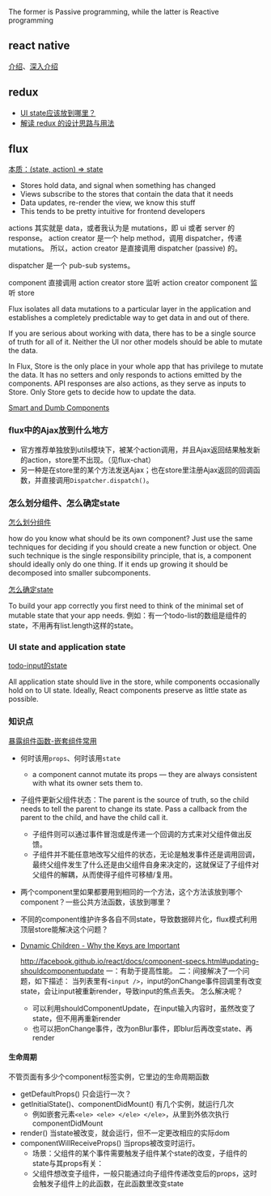 


The former is Passive programming, while the latter is Reactive programming


## react native
[介绍](https://www.youtube.com/watch?v=KVZ-P-ZI6W4)、[深入介绍](https://www.youtube.com/watch?v=7rDsRXj9-cU)

## redux
- [UI state应该放到哪里？](https://github.com/rackt/redux/issues/595)
- [解读 redux 的设计思路与用法](http://div.io/topic/1309)

## flux
[本质：(state, action) => state](https://speakerdeck.com/jmorrell/jsconf-uy-flux-those-who-forget-the-past-dot-dot-dot)

- Stores hold data, and signal when something has changed
- Views subscribe to the stores that contain the data that it needs
- Data updates, re-render the view, we know this stuff
- This tends to be pretty intuitive for frontend developers

actions 其实就是 data，或者我认为是 mutations，即 ui 或者 server 的 response。
action creator 是一个 help method，调用 dispatcher，传递 mutations。
所以，action creator 是直接调用 dispatcher (passive) 的。

dispatcher 是一个 pub-sub systems。

component 直接调用 action creator
store 监听 action creator
component 监听 store

Flux isolates all data mutations to a particular layer in the application and establishes a completely predictable way to get data in and out of there.

If you are serious about working with data, there has to be a single source of truth for all of it. Neither the UI nor other models should be able to mutate the data.

In Flux, Store is the only place in your whole app that has privilege to mutate the data. It has no setters and only responds to actions emitted by the components. API responses are also actions, as they serve as inputs to Store. Only Store gets to decide how to update the data.

[Smart and Dumb Components](https://medium.com/@dan_abramov/smart-and-dumb-components-7ca2f9a7c7d0)

### flux中的Ajax放到什么地方
- 官方推荐单独放到utils模块下，被某个action调用，并且Ajax返回结果触发新的action，store里不出现。（见flux-chat）
- 另一种是在store里的某个方法发送Ajax；也在store里注册Ajax返回的回调函数，并直接调用`Dispatcher.dispatch()`。


### 怎么划分组件、怎么确定state
[怎么划分组件](http://facebook.github.io/react/docs/thinking-in-react.html#step-1-break-the-ui-into-a-component-hierarchy)

how do you know what should be its own component? Just use the same techniques for deciding if you should create a new function or object. One such technique is the single responsibility principle, that is, a component should ideally only do one thing. If it ends up growing it should be decomposed into smaller subcomponents.

[怎么确定state](http://facebook.github.io/react/docs/thinking-in-react.html#step-3-identify-the-minimal-but-complete-representation-of-ui-state)

To build your app correctly you first need to think of the minimal set of mutable state that your app needs.
例如：有一个todo-list的数组是组件的state，不用再有list.length这样的state。

### UI state and application state
[todo-input的state](http://facebook.github.io/flux/docs/todo-list.html#content)

All application state should live in the store, while components occasionally hold on to UI state. Ideally, React components preserve as little state as possible.

### 知识点

[暴露组件函数-嵌套组件常用](http://facebook.github.io/react/tips/expose-component-functions.html)

- 何时该用`props`、何时该用`state`
    - a component cannot mutate its props — they are always consistent with what its owner sets them to.
- 子组件更新父组件状态：The parent is the source of truth, so the child needs to tell the parent to change its state. Pass a callback from the parent to the child, and have the child call it.
    - 子组件则可以通过事件冒泡或是传递一个回调的方式来对父组件做出反馈。
    - 子组件并不能任意地改写父组件的状态，无论是触发事件还是调用回调，最终父组件发生了什么还是由父组件自身来决定的，这就保证了子组件对父组件的解耦，从而使得子组件可移植/复用。
- 两个component里如果都要用到相同的一个方法，这个方法该放到哪个component？一些公共方法函数，该放到哪里？
- 不同的component维护许多各自不同state，导致数据碎片化，flux模式利用顶层store能解决这个问题？

- [Dynamic Children - Why the Keys are Important](http://blog.arkency.com/2014/10/react-dot-js-and-dynamic-children-why-the-keys-are-important/)

    http://facebook.github.io/react/docs/component-specs.html#updating-shouldcomponentupdate
    一：有助于提高性能。
    二：间接解决了一个问题，如下描述：
    当列表里有`<input />`，input的onChange事件回调里有改变state，会让input被重新render，导致input的焦点丢失。
    怎么解决呢？
     - 可以利用shouldComponentUpdate，在input输入内容时，虽然改变了state，但不用再重新render
     - 也可以把onChange事件，改为onBlur事件，即blur后再改变state、再render


#### 生命周期
不管页面有多少个component标签实例，它里边的生命周期函数

- getDefaultProps() 只会运行一次？
- getInitialState()、componentDidMount() 有几个实例，就运行几次
    - 例如嵌套元素`<ele> <ele> </ele> </ele>`，从里到外依次执行componentDidMount
- render() 当state被改变，就会运行，但不一定更改相应的实际dom
- componentWillReceiveProps() 当props被改变时运行。
    - 场景：父组件的某个事件需要触发子组件某个state的改变，子组件的state与其props有关：
    - 父组件想改变子组件，一般只能通过向子组件传递改变后的props，这时会触发子组件上的此函数，在此函数里改变state
